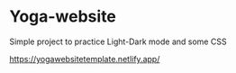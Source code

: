 # Yoga-website 

Simple project to practice Light-Dark mode and some CSS

https://yogawebsitetemplate.netlify.app/
